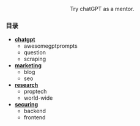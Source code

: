 <p align="center">
    Try chatGPT as a mentor.
</p>

### 目录
- [**chatgpt**](https://github.com/SinsamutQ/chatGPT-mentor/tree/main/chatgpt)
    - awesomegptprompts
    - question
    - scraping
- [**marketing**](https://github.com/SinsamutQ/chatGPT-mentor/tree/main/marketing)
    - blog
    - seo
- [**research**](https://github.com/SinsamutQ/chatGPT-mentor/tree/main/research)
    - proptech
    - world-wide
- [**securing**](https://github.com/SinsamutQ/chatGPT-mentor/tree/main/securing)
    - backend
    - frontend
